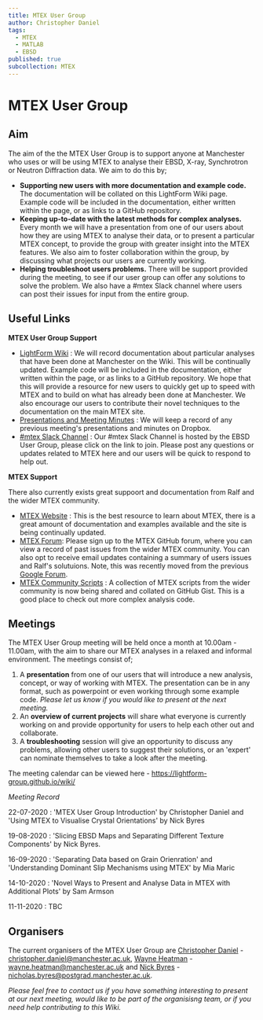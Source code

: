 ```yaml
---
title: MTEX User Group
author: Christopher Daniel
tags:
  - MTEX
  - MATLAB
  - EBSD
published: true
subcollection: MTEX
---
```


# MTEX User Group

## Aim

The aim of the the MTEX User Group is to support anyone at Manchester who uses or will be using MTEX to analyse their EBSD, X-ray, Synchrotron or Neutron Diffraction data. We aim to do this by;

- **Supporting new users with more documentation and example code.** The documentation will be collated on this LightForm Wiki page. Example code will be included in the documentation, either written within the page, or as links to a GitHub repository.
- **Keeping up-to-date with the latest methods for complex analyses.** Every month we will have a presentation from one of our users about how they are using MTEX to analyse their data, or to present a particular MTEX concept, to provide the group with greater insight into the MTEX features. We also aim to foster collaboration within the group, by discussing what projects our users are currently working.
- **Helping troubleshoot users problems.** There will be support provided during the meeting, to see if our user group can offer any solutions to solve the problem. We also have a #mtex Slack channel where users can post their issues for input from the entire group.

## Useful Links

**MTEX User Group Support**

- [LightForm Wiki](https://lightform-group.github.io/wiki/software_and_simulation/) : We will record documentation about particular analyses that have been done at Manchester on the Wiki. This will be continually updated. Example code will be included in the documentation, either written within the page, or as links to a GitHub repository. We hope that this will provide a resource for new users to quickly get up to speed with MTEX and to build on what has already been done at Manchester. We also encourage our users to contribute their novel techniques to the documentation on the main MTEX site.
- [Presentations and Meeting Minutes](https://www.dropbox.com/sh/rslr5wpnjo8roqc/AADr1_nmn2UcN_7diF8Ss38Ga?dl=0) : We will keep a record of any previous meeting's presentations and minutes on Dropbox.
- [#mtex Slack Channel](https://join.slack.com/t/ebsdmanchester/shared_invite/zt-dlb2m3b9-QkfqAYpERzV15hRoIFUjSA) : Our #mtex Slack Channel is hosted by the EBSD User Group, please click on the link to join. Please post any questions or updates related to MTEX here and our users will be quick to respond to help out. 

**MTEX Support**

There also currently exists great suppoort and documentation from Ralf and the wider MTEX community.

- [MTEX Website](https://mtex-toolbox.github.io) : This is the best resource to learn about MTEX, there is a great amount of documentation and examples available and the site is being continually updated.
- [MTEX Forum](https://github.com/mtex-toolbox/mtex/discussions): Please sign up to the MTEX GitHub forum, where you can view a record of past issues from the wider MTEX community. You can also opt to receive email updates containing a summary of users issues and Ralf's solutuions. Note, this was recently moved from the previous [Google Forum](https://groups.google.com/forum/?fromgroups=#!forum/mtexmail).
- [MTEX Community Scripts](https://gist.github.com/search?utf8=✓&q=%23mtexScript) : A collection of MTEX scripts from the wider community is now being shared and collated on GitHub Gist. This is a good place to check out more complex analysis code.

## Meetings

The MTEX User Group meeting will be held once a month at 10.00am - 11.00am, with the aim to share our MTEX analyses in a relaxed and informal environment. The meetings consist of;

1. A **presentation** from one of our users that will introduce a new analysis, concept, or way of working with MTEX. The presentation can be in any format, such as powerpoint or even working through some example code. *Please let us know if you would like to present at the next meeting.*
2. An **overview of current projects** will share what everyone is currently working on and provide opportunity for users to help each other out and collaborate. 
3. A **troubleshooting** session will give an opportunity to discuss any problems, allowing other users to suggest their solutions, or an 'expert' can nominate themselves to take a look after the meeting.

The meeting calendar can be viewed here - https://lightform-group.github.io/wiki/

*Meeting Record*

22-07-2020 : 'MTEX User Group Introduction' by Christopher Daniel and  'Using MTEX to Visualise Crystal Orientations' by Nick Byres

19-08-2020 : 'Slicing EBSD Maps and Separating Different Texture Components' by Nick Byres.

16-09-2020 : 'Separating Data based on Grain Orienration' and 'Understanding Dominant Slip Mechanisms using MTEX' by Mia Maric

14-10-2020 : 'Novel Ways to Present and Analyse Data in MTEX with Additional Plots' by Sam Armson

11-11-2020 : TBC

## Organisers

The current organisers of the MTEX User Group are [Christopher Daniel](https://lightform.org.uk/people/dr-christopher-stuart-daniel) - christopher.daniel@manchester.ac.uk, [Wayne Heatman](https://lightform.org.uk/people/wayne-heatman) - wayne.heatman@manchester.ac.uk and [Nick Byres](https://lightform.org.uk/people/nicholas-byres) - nicholas.byres@postgrad.manchester.ac.uk.

*Please feel free to contact us if you have something interesting to present at our next meeting, would like to be part of the organisisng team, or if you need help contributing to this Wiki.*
